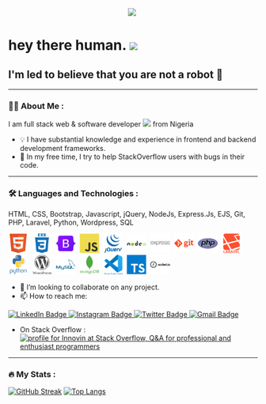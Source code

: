 <div id="header" align="center">
  <img src="https://media.giphy.com/media/M9gbBd9nbDrOTu1Mqx/giphy.gif" width="80"/>
<img src="https://komarev.com/ghpvc/?username=InnovinAC&style=flat-circle&color=red" alt=""/>
  </div>


<h1>
  hey there human.
  <img src="https://media.giphy.com/media/hvRJCLFzcasrR4ia7z/giphy.gif" width="30px"/>
</h1>

<h2>I'm led to believe that you are not a robot 👀</h2>

---

### 👨‍💻 About Me :
I am full stack web & software developer <img src="https://media.giphy.com/media/WUlplcMpOCEmTGBtBW/giphy.gif" width="30"> from Nigeria

- 💡 I have substantial knowledge and experience in frontend and backend development frameworks.
- 🔦 In my free time, I try to help StackOverflow users with bugs in their code.

---

### :hammer_and_wrench: Languages and Technologies :

HTML, CSS, Bootstrap, Javascript, jQuery, NodeJs, Express.Js, EJS, Git, PHP, Laravel, Python, Wordpress, SQL

<div>
    <img src="https://github.com/devicons/devicon/blob/master/icons/html5/html5-original.svg" title="HTML 5" alt="HTML 5" width="40" height="40"/>&nbsp;
    <img src="https://github.com/devicons/devicon/blob/master/icons/css3/css3-plain-wordmark.svg" title="CSS 3" alt="CSS 3" width="40" height="40"/>&nbsp;
    <img src="https://github.com/devicons/devicon/blob/master/icons/bootstrap/bootstrap-original.svg" title="Bootstrap" alt="Bootstrap" width="40" height="40"/>&nbsp;
    <img src="https://github.com/devicons/devicon/blob/master/icons/javascript/javascript-original.svg" title="JavaScript" alt="JavaScript" width="40" height="40"/>&nbsp;
    <img src="https://github.com/devicons/devicon/blob/master/icons/jquery/jquery-plain-wordmark.svg" title="jQuery" alt="jQuery" width="40" height="40"/>&nbsp;
    <img src="https://github.com/devicons/devicon/blob/master/icons/nodejs/nodejs-original-wordmark.svg" title="Node.js" alt="Node.js" width="40" height="40"/>&nbsp;
    <img src="https://github.com/devicons/devicon/blob/master/icons/express/express-original-wordmark.svg" title="Express.js" alt="Express.js" width="40" height="40"/>&nbsp;
    <img src="https://github.com/devicons/devicon/blob/master/icons/git/git-plain-wordmark.svg" title="git" alt="git" width="40" height="40"/>&nbsp;
    <img src="https://github.com/devicons/devicon/blob/master/icons/php/php-original.svg" title="php" alt="php" width="40" height="40"/>&nbsp;
    <img src="https://github.com/devicons/devicon/blob/master/icons/laravel/laravel-plain-wordmark.svg" title="Laravel" alt="Laravel" width="40" height="40"/>&nbsp;
    <img src="https://github.com/devicons/devicon/blob/master/icons/python/python-original-wordmark.svg" title="Python" alt="Python" width="40" height="40"/>&nbsp;
    <img src="https://github.com/devicons/devicon/blob/master/icons/wordpress/wordpress-plain-wordmark.svg" title="Wordpress" alt="Wordpress" width="40" height="40"/>&nbsp;
    <img src="https://github.com/devicons/devicon/blob/master/icons/mysql/mysql-plain-wordmark.svg" title="mysql" alt="mysql" width="40" height="40"/>&nbsp;
    <img src="https://github.com/devicons/devicon/blob/master/icons/mongodb/mongodb-plain-wordmark.svg" title="mongodb" alt="mongodb" width="40" height="40"/>&nbsp;
    <img src="https://github.com/devicons/devicon/blob/master/icons/vscode/vscode-original-wordmark.svg" title="VsCode" alt="VsCode" width="40" height="40"/>&nbsp;
    <img src="https://github.com/devicons/devicon/blob/master/icons/typescript/typescript-original.svg" title="TypeScript" alt="TypeScript" width="40" height="40"/>&nbsp;
    <img style="background-color: #ffffff" src="https://github.com/devicons/devicon/blob/master/icons/socketio/socketio-original-wordmark.svg" title="Socket.io" alt="Socket.io" width="40" height="40"/>&nbsp;
  
  </div>


- 💞️ I’m looking to collaborate on any project.
- 📫 How to reach me: 
<div id="badges">
  <a href="https://www.linkedin.com/in/innovinanuonye/?lipi=urn%3Ali%3Apage%3Ad_flagship3_feed%3Bz0x7%2F7A5Q0GKjj7BgKoQxw%3D%3D">
    <img src="https://img.shields.io/badge/LinkedIn-blue?style=for-the-badge&logo=linkedin&logoColor=white" alt="LinkedIn Badge"/>
  </a>
  <a href="https://instagram.com/innovin">
    <img src="https://img.shields.io/badge/Instagram-orange?style=for-the-badge&logo=instagram&logoColor=white" alt="Instagram Badge"/>
  </a>
  <a href="https://twitter.com/innovinanuonye">
    <img src="https://img.shields.io/badge/Twitter-blue?style=for-the-badge&logo=twitter&logoColor=white" alt="Twitter Badge"/>
  </a>
   <a href="mailto:innovinanuonye@gmail.com">
    <img src="https://img.shields.io/badge/Gmail-red?style=for-the-badge&logo=gmail&logoColor=white" alt="Gmail Badge"/>
  </a>
</div>

- On Stack Overflow :
<a href="https://stackoverflow.com/users/14357856/innovin"><img src="https://stackoverflow.com/users/flair/14357856.png" width="208" height="58" alt="profile for Innovin at Stack Overflow, Q&amp;A for professional and enthusiast programmers" title="profile for Innovin at Stack Overflow, Q&amp;A for professional and enthusiast programmers"></a>


---

### :fire: My Stats :

[![GitHub Streak](http://github-readme-streak-stats.herokuapp.com?user=InnovinAC&theme=dark&background=000000)](https://git.io/streak-stats)
[![Top Langs](https://github-readme-stats.vercel.app/api/top-langs/?username=InnovinAC&layout=compact&theme=vision-friendly-dark)](https://github.com/anuraghazra/github-readme-stats)

